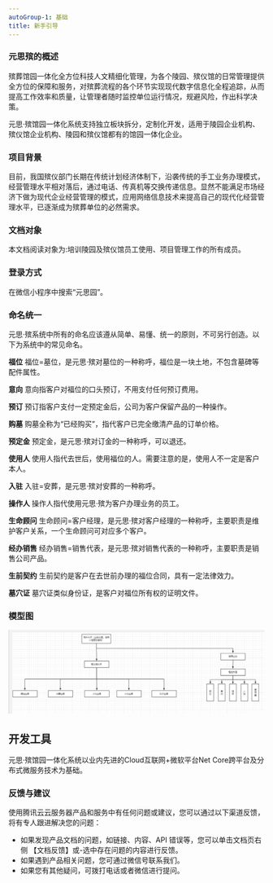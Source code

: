 ```yaml
---
autoGroup-1: 基础
title: 新手引导
---
```


### 元思殡的概述

殡葬馆园一体化全方位科技人文精细化管理，为各个陵园、殡仪馆的日常管理提供全方位的保障和服务，对殡葬流程的各个环节实现现代数字信息化全程追踪，从而提高工作效率和质量，让管理者随时监控单位运行情况，规避风险，作出科学决策。

元思·殡馆园一体化系统支持独立板块拆分，定制化开发，适用于陵园企业机构、殡仪馆企业机构、陵园和殡仪馆都有的馆园一体化企业。

### 项目背景

目前，我国殡仪部门长期在传统计划经济体制下，沿袭传统的手工业务办理模式，经营管理水平相对落后，通过电话、传真机等交换传递信息。显然不能满足市场经济下做为现代企业经营管理的模式，应用网络信息技术来提高自己的现代化经营管理水平，已逐渐成为殡葬单位的必然需求。

### 文档对象

本文档阅读对象为:培训陵园及殡仪馆员工使用、项目管理工作的所有成员。

### 登录方式

在微信小程序中搜索“元思园”。

### 命名统一

元思·殡系统中所有的命名应该遵从简单、易懂、统一的原则，不可另行创造。以下为系统中的常见命名。

**福位**
福位=墓位，是元思·殡对墓位的一种称呼，福位是一块土地，不包含墓碑等配件属性。

**意向**
意向指客户对福位的口头预订，不用支付任何预订费用。

**预订**
预订指客户支付一定预定金后，公司为客户保留产品的一种操作。

**购墓**
购墓全称为“已经购买”，指代客户已完全缴清产品的订单价格。

**预定金**
预定金，是元思·殡对订金的一种称呼，可以退还。

**使用人**
使用人指代去世后，使用福位的人。需要注意的是，使用人不一定是客户本人。

**入驻**
入驻=安葬，是元思·殡对安葬的一种称呼。

**操作人**
操作人指代使用元思·殡为客户办理业务的员工。

**生命顾问**
生命顾问=客户经理，是元思·殡对客户经理的一种称呼，主要职责是维护客户关系，一个生命顾问可对应多个客户。

**经办销售**
经办销售=销售代表，是元思·殡对销售代表的一种称呼，主要职责是销售公司产品。

**生前契约**
生前契约是客户在去世前办理的福位合同，具有一定法律效力。

**墓穴证**
墓穴证类似身份证，是客户对福位所有权的证明文件。

### 模型图

![5](../../.vuepress/public/product/5.png)

## 开发工具

元思·殡馆园一体化系统以业内先进的Cloud互联网+微软平台Net Core跨平台及分布式微服务技术为基础。

### 反馈与建议

使用腾讯云云服务器产品和服务中有任何问题或建议，您可以通过以下渠道反馈，将有专人跟进解决您的问题：

- 如果发现产品文档的问题，如链接、内容、API 错误等，您可以单击文档页右侧 【文档反馈】或-选中存在问题的内容进行反馈。
- 如果遇到产品相关问题，您可通过微信号联系我们。
- 如果您有其他疑问，可拨打电话或者微信进行提问。
